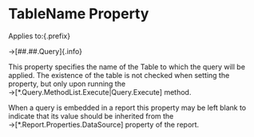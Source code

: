 # TableName Property

Applies to:{.prefix}

→[##.##.Query]{.info}

This property specifies the name of the Table to which the query will be applied. The existence of
the table is not checked when setting the property, but only upon running the
→[*.Query.MethodList.Execute|Query.Execute] method.

When a query is embedded in a report this property may be left blank to indicate that its value
should be inherited from the →[*.Report.Properties.DataSource] property of the report.

